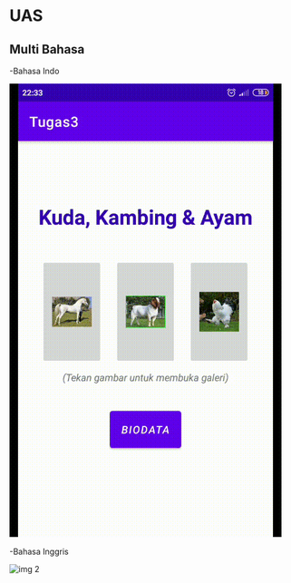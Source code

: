 # UAS

## Multi Bahasa

-Bahasa Indo


![img 1](bhs_indo.gif)



-Bahasa Inggris



![img 2](bhs_inggris.gif)
